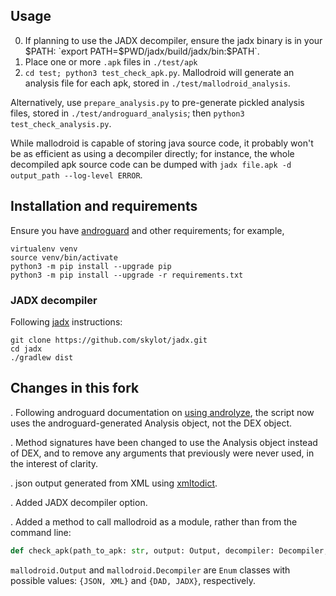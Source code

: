 ## Usage

0. If planning to use the JADX decompiler, ensure the jadx binary is in your $PATH: `export PATH=$PWD/jadx/build/jadx/bin:$PATH`.
1. Place one or more `.apk` files in `./test/apk`
2. `cd test; python3 test_check_apk.py`. Mallodroid will generate an analysis file for each apk, stored in `./test/mallodroid_analysis`.

Alternatively, use `prepare_analysis.py` to pre-generate pickled analysis files, stored in `./test/androguard_analysis`; then `python3 test_check_analysis.py`.

While mallodroid is capable of storing java source code, it probably won't be as efficient as using a decompiler directly; for instance, the whole decompiled apk source code can be dumped with `jadx file.apk -d output_path --log-level ERROR`.

## Installation and requirements

Ensure you have [androguard](https://androguard.readthedocs.io/en/latest/intro/installation.html) and other requirements; for example,

```shell
virtualenv venv
source venv/bin/activate
python3 -m pip install --upgrade pip
python3 -m pip install --upgrade -r requirements.txt
```

### JADX decompiler

Following [jadx](https://github.com/skylot/jadx) instructions:

```shell
git clone https://github.com/skylot/jadx.git
cd jadx
./gradlew dist
```

## Changes in this fork

. Following androguard documentation on [using androlyze](https://androguard.readthedocs.io/en/latest/intro/gettingstarted.html#using-androlyze-and-the-python-api), the script now uses the androguard-generated Analysis object, not the DEX object.

. Method signatures have been changed to use the Analysis object instead of DEX, and to remove any arguments that previously were never used, in the interest of clarity.

. json output generated from XML using [xmltodict](https://github.com/martinblech/xmltodict).

. Added JADX decompiler option.

. Added a method to call mallodroid as a module, rather than from the command line:

```python
def check_apk(path_to_apk: str, output: Output, decompiler: Decompiler, store_source:bool =False):
```

`mallodroid.Output` and `mallodroid.Decompiler` are `Enum` classes with possible values: `{JSON, XML}` and `{DAD, JADX}`, respectively.

